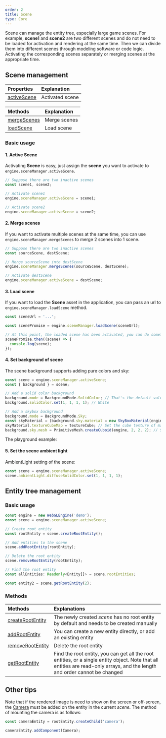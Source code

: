```yaml
---
order: 2
title: Scene
type: Core
---
```


Scene can manage the entity tree, especially large game scenes. For example, **scene1** and **scene2** are two different scenes and do not need to be loaded for activation and rendering at the same time. Then we can divide them into different scenes through modeling software or code logic. Activating the corresponding scenes separately or merging scenes at the appropriate time.

## Scene management

|  Properties                                         | Explanation     |
| :------------------------------------------------- | :------- |
| [activeScene](${api}core/SceneManager#activeScene) | Activated scene |

| Methods                                           | Explanation    |
| :------------------------------------------------- | :------- |
| [mergeScenes](${api}core/SceneManager#mergeScenes) | Merge scenes|
| [loadScene](${api}core/SceneManager#loadScene)     | Load scene |

### Basic usage

#### 1. Active Scene

Activating **Scene** is easy, just assign the **scene** you want to activate to `engine.sceneManager.activeScene`.

```typescript
// Suppose there are two inactive scenes
const scene1, scene2;

// Activate scene1
engine.sceneManager.activeScene = scene1;

// Activate scene2
engine.sceneManager.activeScene = scene2;
```

#### 2. Merge scenes

If you want to activate multiple scenes at the same time, you can use `engine.sceneManager.mergeScenes` to merge 2 scenes into 1 scene.

```typescript
// Suppose there are two inactive scenes
const sourceScene, destScene;

// Merge sourceScene into destScene
engine.sceneManager.mergeScenes(sourceScene, destScene);

// Activate destScene
engine.sceneManager.activeScene = destScene;
```

#### 3. Load scene

If you want to load the **Scene** asset in the application, you can pass an url to `engine.sceneManager.loadScene` method.

```typescript
const sceneUrl = '...';

const scenePromise = engine.sceneManager.loadScene(sceneUrl);

// At this point, the loaded scene has been activated, you can do something on the loaded scene:
scenePromise.then((scene) => {
  console.log(scene);
});
```

#### 4. Set background of scene 

The scene background supports adding pure colors and sky:

```typescript
const scene = engine.sceneManager.activeScene;
const { background } = scene;

// Add a solid color background
background.mode = BackgroundMode.SolidColor; // That's the default value of mode
background.solidColor.set(1, 1, 1, 1); // White

// Add a skybox background
background.mode = BackgroundMode.Sky;
const skyMaterial = (background.sky.material = new SkyBoxMaterial(engine)); // Set the material of skybox 
skyMaterial.textureCubeMap = textureCube; // Set the cube texture of material
background.sky.mesh = PrimitiveMesh.createCuboid(engine, 2, 2, 2); // Set the mesh of the skybox
```

The playground example:

<playground src="background.ts"></playground>

#### 5. Set the scene ambient light

AmbientLight setting of the scene:

```typescript
const scene = engine.sceneManager.activeScene;
scene.ambientLight.diffuseSolidColor.set(1, 1, 1, 1);

```

## Entity tree management

### Basic usage

```typescript
const engine = new WebGLEngine('demo');
const scene = engine.sceneManager.activeScene;

// Create root entity
const rootEntity = scene.createRootEntity();

// Add entities to the scene
scene.addRootEntity(rootEntity);

// Delete the root entity
scene.removeRootEntity(rootEntity);

// Find the root entity
const allEntities: Readonly<Entity[]> = scene.rootEntities;

const entity2 = scene.getRootEntity(2);
```

### Methods

| Methods | Explanations |
| :-- | :-- |
| [createRootEntity](${api}core/Scene#createRootEntity) | The newly created _scene_ has no root entity by default and needs to be created manually |
| [addRootEntity](${api}core/Scene#addRootEntity) | You can create a new entity directly, or add an existing entity |
| [removeRootEntity](${api}core/Scene#removeRootEntity) | Delete the root entity |
| [getRootEntity](${api}core/Scene#getRootEntity) | Find the root entity, you can get all the root entities, or a single entity object. Note that all entities are read-only arrays, and the length and order cannot be changed |

## Other tips

Note that if the rendered image is need to show on the screen or off-screen, the [Camera](${api}core/Camera) must be added on the entity in the current _scene_. The method of mounting the camera is as follows:

```typescript
const cameraEntity = rootEntity.createChild('camera');

cameraEntity.addComponent(Camera);
```
